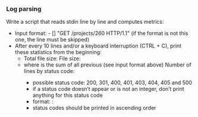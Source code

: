 ### Log parsing

Write a script that reads stdin line by line and computes metrics:
    
   - Input format: <IP Address> - [<date>] "GET /projects/260 HTTP/1.1" <status code> <file size> (if the format is not this one, the line must be skipped)
   - After every 10 lines and/or a keyboard interruption (CTRL + C), print these statistics from the beginning:
        - Total file size: File size: <total size>
        - where <total size> is the sum of all previous <file size> (see input format above)
        Number of lines by status code:
            - possible status code: 200, 301, 400, 401, 403, 404, 405 and 500
            - if a status code doesn’t appear or is not an integer, don’t print anything for this status code
            - format: <status code>: <number>
            - status codes should be printed in ascending order
